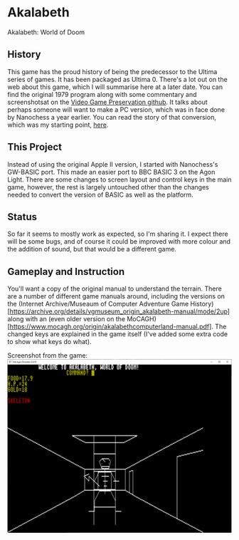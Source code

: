 # Akalabeth
Akalabeth: World of Doom

## History
This game has the proud history of being the predecessor to the Ultima series of games. It has been packaged as Ultima 0. There's a lot out on the web about this game, which I will summarise here at a later date. You can find the original 1979 program along with some commentary and screenshotsat on the [Video Game Preservation github](https://github.com/videogamepreservation/akalabeth). It talks about perhaps someone will want to make a PC version, which was in face done by Nanochess a year earlier. You can read the story of that conversion, which was my starting point, [here](https://nanochess.org/akalabeth.html).

## This Project
Instead of using the original Apple II version, I started with Nanochess's GW-BASIC port. This made an easier port to BBC BASIC 3 on the Agon Light. There are some changes to screen layout and control keys in the main game, however, the rest is largely untouched other than the changes needed to convert the version of BASIC as well as the platform. 

## Status
So far it seems to mostly work as expected, so I'm sharing it. I expect there will be some bugs, and of course it could be improved with more colour and the addition of sound, but that would be a different game.

## Gameplay and Instruction
You'll want a copy of the original manual to understand the terrain. There are a number of different game manuals around, including the versions on the (Internet Archive/Museaum of Computer Adventure Game History)[https://archive.org/details/vgmuseum_origin_akalabeth-manual/mode/2up] along with an (even older version on the MoCAGH)[https://www.mocagh.org/origin/akalabethcomputerland-manual.pdf]. The changed keys are explained in the game itself (I've added some extra code to show what keys do what). 

Screenshot from the game:
![Akalabeth play](SkeletonCapture.PNG)
